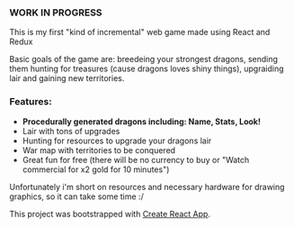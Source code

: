 ### WORK IN PROGRESS

This is my first "kind of incremental" web game made using React and Redux 

Basic goals of the game are: breedeing your strongest dragons, sending them hunting for treasures (cause dragons loves shiny things), upgraiding lair and gaining new territories.



### Features:
<ul>
<li><b>Procedurally generated dragons
  including:
  Name,
 Stats,
 Look!</b></li>
  <li>Lair with tons of upgrades</li>
  <li>Hunting for resources to upgrade your dragons lair</li>
  <li>War map with territories to be conquered</li>
  <li>Great fun for free (there will be no currency to buy or "Watch commercial for x2 gold for 10 minutes")</li>
</ul>


Unfortunately i'm short on resources and necessary hardware for drawing graphics, so it can take some time :/


This project was bootstrapped with [Create React App](https://github.com/facebook/create-react-app).
